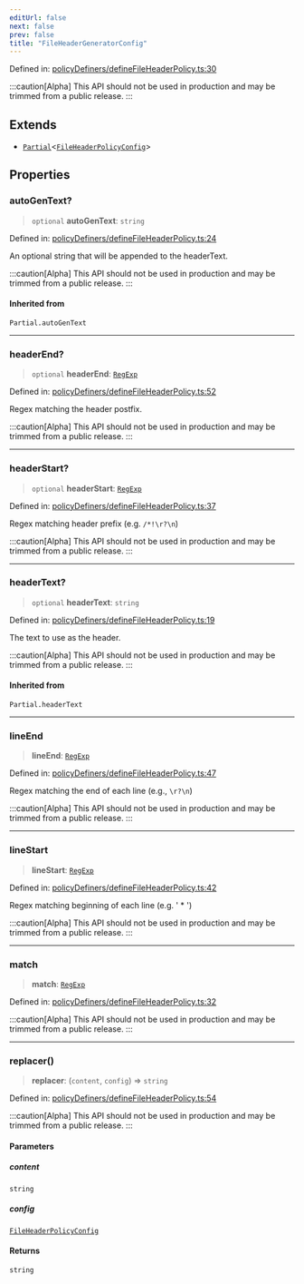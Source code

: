```yaml
---
editUrl: false
next: false
prev: false
title: "FileHeaderGeneratorConfig"
---
```


Defined in: [policyDefiners/defineFileHeaderPolicy.ts:30](https://github.com/tylerbutler/tools-monorepo/blob/main/packages/repopo/src/policyDefiners/defineFileHeaderPolicy.ts#L30)

:::caution[Alpha]
This API should not be used in production and may be trimmed from a public release.
:::

## Extends

- [`Partial`](https://www.typescriptlang.org/docs/handbook/utility-types.html#partialtype)\<[`FileHeaderPolicyConfig`](/api/interfaces/fileheaderpolicyconfig/)\>

## Properties

### autoGenText?

> `optional` **autoGenText**: `string`

Defined in: [policyDefiners/defineFileHeaderPolicy.ts:24](https://github.com/tylerbutler/tools-monorepo/blob/main/packages/repopo/src/policyDefiners/defineFileHeaderPolicy.ts#L24)

An optional string that will be appended to the headerText.

:::caution[Alpha]
This API should not be used in production and may be trimmed from a public release.
:::

#### Inherited from

`Partial.autoGenText`

***

### headerEnd?

> `optional` **headerEnd**: [`RegExp`](https://developer.mozilla.org/docs/Web/JavaScript/Reference/Global_Objects/RegExp)

Defined in: [policyDefiners/defineFileHeaderPolicy.ts:52](https://github.com/tylerbutler/tools-monorepo/blob/main/packages/repopo/src/policyDefiners/defineFileHeaderPolicy.ts#L52)

Regex matching the header postfix.

:::caution[Alpha]
This API should not be used in production and may be trimmed from a public release.
:::

***

### headerStart?

> `optional` **headerStart**: [`RegExp`](https://developer.mozilla.org/docs/Web/JavaScript/Reference/Global_Objects/RegExp)

Defined in: [policyDefiners/defineFileHeaderPolicy.ts:37](https://github.com/tylerbutler/tools-monorepo/blob/main/packages/repopo/src/policyDefiners/defineFileHeaderPolicy.ts#L37)

Regex matching header prefix (e.g. `/*!\r?\n`)

:::caution[Alpha]
This API should not be used in production and may be trimmed from a public release.
:::

***

### headerText?

> `optional` **headerText**: `string`

Defined in: [policyDefiners/defineFileHeaderPolicy.ts:19](https://github.com/tylerbutler/tools-monorepo/blob/main/packages/repopo/src/policyDefiners/defineFileHeaderPolicy.ts#L19)

The text to use as the header.

:::caution[Alpha]
This API should not be used in production and may be trimmed from a public release.
:::

#### Inherited from

`Partial.headerText`

***

### lineEnd

> **lineEnd**: [`RegExp`](https://developer.mozilla.org/docs/Web/JavaScript/Reference/Global_Objects/RegExp)

Defined in: [policyDefiners/defineFileHeaderPolicy.ts:47](https://github.com/tylerbutler/tools-monorepo/blob/main/packages/repopo/src/policyDefiners/defineFileHeaderPolicy.ts#L47)

Regex matching the end of each line (e.g., `\r?\n`)

:::caution[Alpha]
This API should not be used in production and may be trimmed from a public release.
:::

***

### lineStart

> **lineStart**: [`RegExp`](https://developer.mozilla.org/docs/Web/JavaScript/Reference/Global_Objects/RegExp)

Defined in: [policyDefiners/defineFileHeaderPolicy.ts:42](https://github.com/tylerbutler/tools-monorepo/blob/main/packages/repopo/src/policyDefiners/defineFileHeaderPolicy.ts#L42)

Regex matching beginning of each line (e.g. ' * ')

:::caution[Alpha]
This API should not be used in production and may be trimmed from a public release.
:::

***

### match

> **match**: [`RegExp`](https://developer.mozilla.org/docs/Web/JavaScript/Reference/Global_Objects/RegExp)

Defined in: [policyDefiners/defineFileHeaderPolicy.ts:32](https://github.com/tylerbutler/tools-monorepo/blob/main/packages/repopo/src/policyDefiners/defineFileHeaderPolicy.ts#L32)

:::caution[Alpha]
This API should not be used in production and may be trimmed from a public release.
:::

***

### replacer()

> **replacer**: (`content`, `config`) => `string`

Defined in: [policyDefiners/defineFileHeaderPolicy.ts:54](https://github.com/tylerbutler/tools-monorepo/blob/main/packages/repopo/src/policyDefiners/defineFileHeaderPolicy.ts#L54)

:::caution[Alpha]
This API should not be used in production and may be trimmed from a public release.
:::

#### Parameters

##### content

`string`

##### config

[`FileHeaderPolicyConfig`](/api/interfaces/fileheaderpolicyconfig/)

#### Returns

`string`
